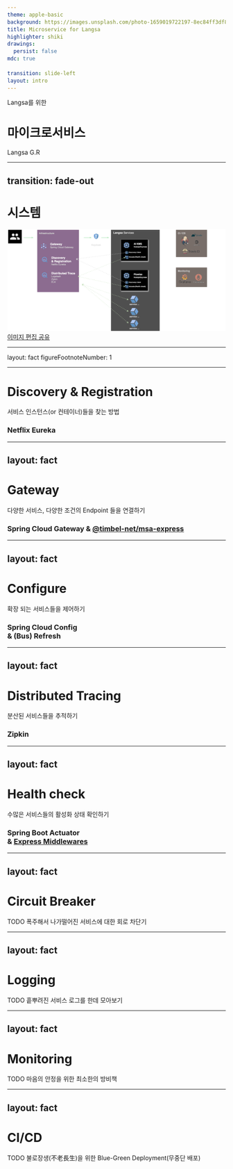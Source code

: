 ```yaml
---
theme: apple-basic
background: https://images.unsplash.com/photo-1659019722197-8ec84ff3df8a?w=1280&fit=crop
title: Microservice for Langsa
highlighter: shiki
drawings:
  persist: false
mdc: true

transition: slide-left
layout: intro
---
```


Langsa를 위한

# 마이크로서비스

<div class="absolute bottom-10 ">
  <span class="font-700 text-gray-500">
    Langsa G.R
  </span>
</div>

---

## transition: fade-out

# <span v-mark.underline.orange>시스템</span>

<img src="https://raw.githubusercontent.com/timbel-net/slide-msa4langsa/main/system.svg" alt="system architecture" />  
<a class="absolute right-10 text-xs" href="https://drive.google.com/file/d/1MbKUIgtzr3DTeWBfU8xCq7T9bWPZvtYy/view?usp=sharing">이미지 편집 공유</a>

---

layout: fact
figureFootnoteNumber: 1

---

# Discovery & Registration

서비스 인스턴스(or 컨테이너)들을 찾는 방법

<h3 v-click class="transition-opacity delay-300 !text-2xl">Netflix Eureka</h3>

---

## layout: fact

# Gateway

다양한 서비스, 다양한 조건의 Endpoint 들을 연결하기

<h3 v-click class="transition-opacity delay-300 !text-2xl">
  Spring Cloud Gateway
  & <a href="https://www.npmjs.com/package/@timbel-net/msa-express">@timbel-net/msa-express</a>
</h3>

---

## layout: fact

# Configure

확장 되는 서비스들을 제어하기

<h3 v-click class="transition-opacity delay-300 !text-2xl text-center">Spring Cloud Config<br>& (Bus) Refresh</h3>

---

## layout: fact

# Distributed Tracing

분산된 서비스들을 추적하기

<h3 v-click class="transition-opacity delay-300 !text-2xl text-center">Zipkin</h3>

---

## layout: fact

# Health check

수많은 서비스들의 활성화 상태 확인하기

<h3 v-click class="transition-opacity delay-300 !text-2xl text-center">
  Spring Boot Actuator<br>
  & <a href="https://g.co/gemini/share/a3734854c174">Express Middlewares</a>
</h3>

---

## layout: fact

# Circuit Breaker

<span class="text-gray-500">TODO</span> 폭주해서 나가떨어진 서비스에 대한 회로 차단기

---

## layout: fact

# Logging

<span class="text-gray-500">TODO</span> 흩뿌려진 서비스 로그를 한데 모아보기

---

## layout: fact

# Monitoring

<span class="text-gray-500">TODO</span> 마음의 안정을 위한 최소한의 방비책

---

## layout: fact

# CI/CD

<span class="text-gray-500">TODO</span> 불로장생(不老長生)을 위한 Blue-Green Deployment(무중단 배포)
